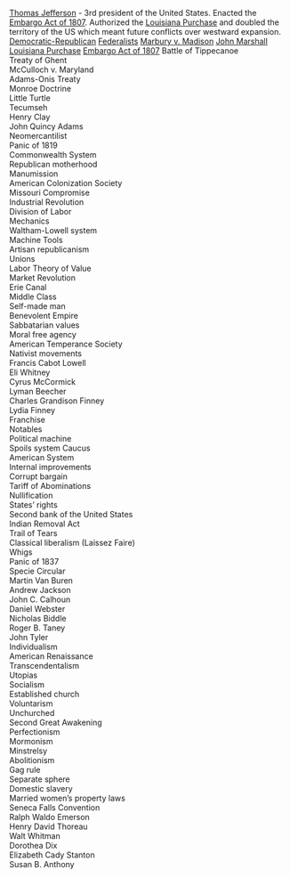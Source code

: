 [Thomas Jefferson](Thomas%20Jefferson.md) - 3rd president of the United States. Enacted the [Embargo Act of 1807](Embargo%20Act%20of%201807.md). Authorized the [Louisiana Purchase](Louisiana%20Purchase.md) and doubled the territory of the US which meant future conflicts over westward expansion. 
[Democratic-Republican](Democratic-Republican.md) 
[Federalists](Federalists.md)
[Marbury v. Madison](Marbury%20v.%20Madison.md)
[John Marshall](John%20Marshall.md)
[Louisiana Purchase](Louisiana%20Purchase.md)
[Embargo Act of 1807](Embargo%20Act%20of%201807.md)
Battle of Tippecanoe  
Treaty of Ghent  
McCulloch v. Maryland  
Adams-Onis Treaty  
Monroe Doctrine  
Little Turtle  
Tecumseh  
Henry Clay  
John Quincy Adams  
Neomercantilist  
Panic of 1819  
Commonwealth System  
Republican motherhood  
Manumission  
American Colonization Society  
Missouri Compromise  
Industrial Revolution  
Division of Labor  
Mechanics  
Waltham-Lowell system  
Machine Tools  
Artisan republicanism  
Unions  
Labor Theory of Value  
Market Revolution  
Erie Canal  
Middle Class  
Self-made man  
Benevolent Empire  
Sabbatarian values  
Moral free agency  
American Temperance Society  
Nativist movements  
Francis Cabot Lowell  
Eli Whitney  
Cyrus McCormick  
Lyman Beecher  
Charles Grandison Finney  
Lydia Finney  
Franchise  
Notables  
Political machine  
Spoils system
Caucus  
American System  
Internal improvements  
Corrupt bargain  
Tariff of Abominations  
Nullification  
States’ rights  
Second bank of the United States  
Indian Removal Act  
Trail of Tears  
Classical liberalism (Laissez Faire)  
Whigs  
Panic of 1837  
Specie Circular  
Martin Van Buren  
Andrew Jackson  
John C. Calhoun  
Daniel Webster  
Nicholas Biddle  
Roger B. Taney  
John Tyler  
Individualism  
American Renaissance  
Transcendentalism  
Utopias  
Socialism  
Established church  
Voluntarism  
Unchurched  
Second Great Awakening  
Perfectionism  
Mormonism  
Minstrelsy  
Abolitionism  
Gag rule  
Separate sphere  
Domestic slavery  
Married women’s property laws  
Seneca Falls Convention  
Ralph Waldo Emerson  
Henry David Thoreau  
Walt Whitman  
Dorothea Dix  
Elizabeth Cady Stanton  
Susan B. Anthony